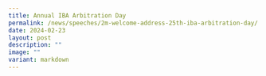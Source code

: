 ```yaml
---
title: Annual IBA Arbitration Day
permalink: /news/speeches/2m-welcome-address-25th-iba-arbitration-day/
date: 2024-02-23
layout: post
description: ""
image: ""
variant: markdown
---
```

